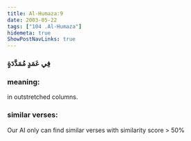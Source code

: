 ```yaml
---
title: Al-Humaza:9
date: 2003-05-22
tags: ["104 .Al-Humaza"]
hidemeta: true 
ShowPostNavLinks: true 
---
```

### فِي عَمَدٍ مُمَدَّدَةٍ
### meaning: 
in outstretched columns.
### similar verses: 

Our AI only can find similar verses with similarity score > 50% 




